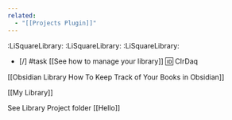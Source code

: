 ```yaml
---
related:
  - "[[Projects Plugin]]"
---
```

:LiSquareLibrary:
:LiSquareLibrary:
:LiSquareLibrary:
- [/] #task [[See how to manage your library]] 🆔 CIrDaq

[[Obsidian Library How To Keep Track of Your Books in Obsidian]]

[[My Library]]

See Library Project folder [[Hello]]

